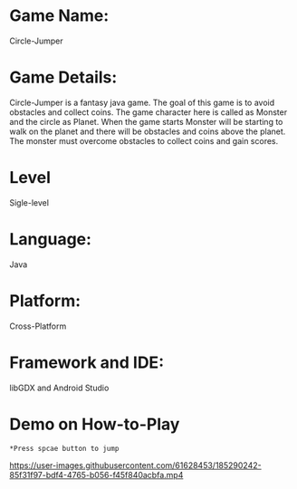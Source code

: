 # Game Name:
Circle-Jumper
# Game Details:
Circle-Jumper is a fantasy java game. The goal of this game is to avoid obstacles and collect coins.
The game character here is called as Monster and the circle as Planet.
When the game starts Monster will be starting to walk on the planet and there will be obstacles and coins above the planet.
The monster must overcome obstacles to collect coins and gain scores.
# Level
Sigle-level
# Language:
Java
# Platform:
Cross-Platform
# Framework and IDE:
libGDX and Android Studio

# Demo on How-to-Play
    *Press spcae button to jump
https://user-images.githubusercontent.com/61628453/185290242-85f31f97-bdf4-4765-b056-f45f840acbfa.mp4

